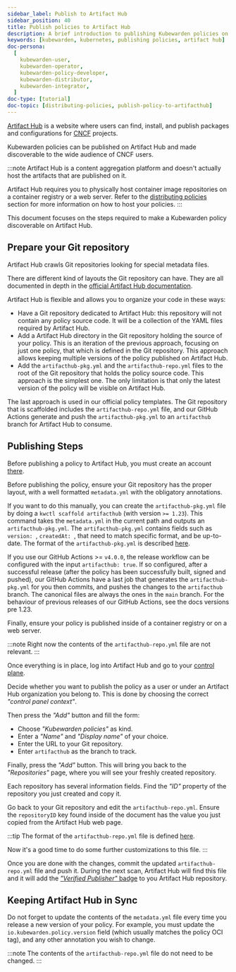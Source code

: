 ```yaml
---
sidebar_label: Publish to Artifact Hub
sidebar_position: 40
title: Publish policies to Artifact Hub
description: A brief introduction to publishing Kubewarden policies on Artifact Hub.
keywords: [kubewarden, kubernetes, publishing policies, artifact hub]
doc-persona:
  [
    kubewarden-user,
    kubewarden-operator,
    kubewarden-policy-developer,
    kubewarden-distributor,
    kubewarden-integrator,
  ]
doc-type: [tutorial]
doc-topic: [distributing-policies, publish-policy-to-artifacthub]
---
```


<head>
  <link rel="canonical" href="https://docs.kubewarden.io/tutorials/publish-policy-to-artifact-hub"/>
</head>

[Artifact Hub](https://artifacthub.io/) is a website where users can find,
install, and publish packages and configurations for [CNCF](https://cncf.io) projects.

Kubewarden policies can be published on Artifact Hub and made
discoverable to the wide audience of CNCF users.

:::note
Artifact Hub is a content aggregation platform and doesn't actually host the
artifacts that are published on it.

Artifact Hub requires you to physically host container image repositories on a container
registry or a web server.
Refer to the [distributing policies](../explanations/distributing-policies) section for more information on how to
host your policies.
:::

This document focuses on the steps required to make a Kubewarden policy
discoverable on Artifact Hub.

## Prepare your Git repository

Artifact Hub crawls Git repositories looking for special metadata files.

There are different kind of layouts the Git repository can have. They
are all documented in depth in the [official Artifact Hub documentation](https://artifacthub.io/docs/topics/repositories/#kubewarden-policies-repositories).

Artifact Hub is flexible and allows you to organize your code in these ways:

- Have a Git repository dedicated to Artifact Hub: this repository will not contain
  any policy source code. It will be a collection of the YAML files required by
  Artifact Hub.
- Add a Artifact Hub directory in the Git repository holding the source
  of your policy. This is an iteration of the previous approach, focusing on just one policy,
  that which is defined in the Git repository.
  This approach allows keeping multiple versions of the policy published on Artifact Hub.
- Add the `artifacthub-pkg.yml` and the `artifacthub-repo.yml` files to the root
  of the Git repository that holds the policy source code. This approach is the
  simplest one. The only limitation is that only the latest version of the policy
  will be visible on Artifact Hub.

The last approach is used in our official policy templates. The
Git repository that is scaffolded includes the `artifacthub-repo.yml` file,
and our GitHub Actions generate and push the `artifacthub-pkg.yml` to an
`artifacthub` branch for Artifact Hub to consume.

## Publishing Steps

Before publishing a policy to Artifact Hub, you must create an account [there](https://artifacthub.io/).

Before publishing the policy, ensure your Git repository has the proper layout,
with a well formatted `metadata.yml` with the obligatory annotations.

If you want to do this manually, you can create the `artifacthub-pkg.yml` file
by doing a `kwctl scaffold artifacthub` (with version `>= 1.23`). This command
takes the `metadata.yml` in the current path and outputs an
`artifacthub-pkg.yml`. The `artifacthub-pkg.yml` contains fields such as
`version: `, `createdAt: `, that need to match specific format, and be
up-to-date. The format of the `artifacthub-pkg.yml` is described
[here](https://github.com/artifacthub/hub/blob/master/docs/metadata/artifacthub-pkg.yml).

If you use our GitHub Actions >= `v4.0.0`, the release workflow can be
configured with the input `artifacthub: true`. If so configured, after a
successful release (after the policy has been successfully built, signed and
pushed), our GitHub Actions have a last job that generates the
`artifacthub-pkg.yml` for you then commits, and pushes the changes to the
`artifacthub` branch. The canonical files are always the ones in the `main`
branch. For the behaviour of previous releases of our GitHub Actions, see the
docs versions pre 1.23.

Finally, ensure your policy is published inside of a container registry or on a
web server.

:::note
Right now the contents of the `artifacthub-repo.yml` file are not relevant.
:::

Once everything is in place, log into Artifact Hub and go to your
[control plane](https://artifacthub.io/control-panel/repositories?page=1).

Decide whether you want to publish the policy as a user or under an Artifact Hub
organization you belong to. This is done by choosing the correct _"control panel context"_.

Then press the _"Add"_ button and fill the form:

- Choose _"Kubewarden policies"_ as kind.
- Enter a _"Name"_ and _"Display name"_ of your choice.
- Enter the URL to your Git repository.
- Enter `artifacthub` as the branch to track.

Finally, press the _"Add"_ button. This will bring you back to the _"Repositories"_
page, where you will see your freshly created repository.

Each repository has several information fields. Find the _"ID"_ property of the
repository you just created and copy it.

Go back to your Git repository and edit the `artifacthub-repo.yml`. Ensure the
`repositoryID` key found inside of the document has the value you just copied from the
Artifact Hub web page.

:::tip
The format of the `artifacthub-repo.yml` file is defined
[here](https://github.com/artifacthub/hub/blob/master/docs/metadata/artifacthub-repo.yml).

Now it's a good time to do some further customizations to this file.
:::

Once you are done with the changes, commit the updated `artifacthub-repo.yml`
file and push it. During the next scan, Artifact Hub will find this file and
it will add the
[_"Verified Publisher"_ badge](https://artifacthub.io/docs/topics/repositories/#verified-publisher)
to you Artifact Hub repository.

## Keeping Artifact Hub in Sync

Do not forget to update the contents of the `metadata.yml` file
every time you release a new version of your policy. For example,
you must update the `io.kubewarden.policy.version` field (which usually matches
the policy OCI tag), and any other annotation you wish to change.

:::note
The contents of the `artifacthub-repo.yml` file do not need to be changed.
:::
